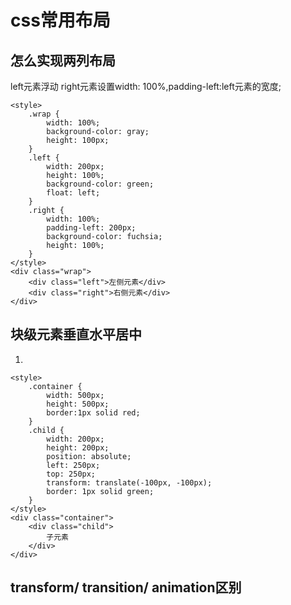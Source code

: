 # css常用布局

## 怎么实现两列布局

left元素浮动 right元素设置width: 100%,padding-left:left元素的宽度;

```markup
<style>
    .wrap {
        width: 100%;
        background-color: gray;
        height: 100px;
    }
    .left {
        width: 200px;
        height: 100%;
        background-color: green;
        float: left;
    }
    .right {
        width: 100%;
        padding-left: 200px;
        background-color: fuchsia;
        height: 100%;
    }
</style>
<div class="wrap">
    <div class="left">左侧元素</div>
    <div class="right">右侧元素</div>
</div>
```

## 块级元素垂直水平居中

1.

```markup
<style>
    .container {
        width: 500px;
        height: 500px;
        border:1px solid red;
    }
    .child {
        width: 200px;
        height: 200px;
        position: absolute;
        left: 250px;
        top: 250px;
        transform: translate(-100px, -100px);
        border: 1px solid green;
    }
</style>
<div class="container">
    <div class="child">
        子元素
    </div>
</div>
```

## transform/ transition/ animation区别

